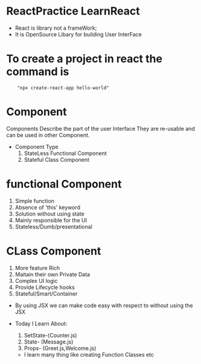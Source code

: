 # ReactPractice LearnReact

* React is library not a frameWork;
* It is OpenSource Libary for building User InterFace

<!-- Cannot create a project named "helloWorld" because of npm naming restrictions.

  * name can no longer contain capital letters  While creating a project -->
# To create a project in react the command is<!-- "npx create-react-app <projectName>" -->
        "npx create-react-app hello-world"

# Component
  Components Describe the part of the user Interface
  They are re-usable and can be used in other Component.
  * Component Type
    1. StateLess Functional Component
    2. Stateful Class Component


# functional Component
  1. Simple function
  2. Absence of 'this' keyword
  3. Solution without using state
  4. Mainly responsible for the UI
  5. Stateless/Dumb/presentational

# CLass Component
  1. More feature Rich
  2. Maitain their own Private Data
  3. Complex UI logic
  4. Provide Lifecycle hooks
  5. Stateful/Smart/Container

* By using JSX we can make code easy with respect to without using the JSX

* Today I Learn About:
  1. SetState-(Counter.js)
  2. State- (Message.js)
  3. Props- (Greet.js,Welcome.js)
  * I learn many thing like creating Function Classes etc